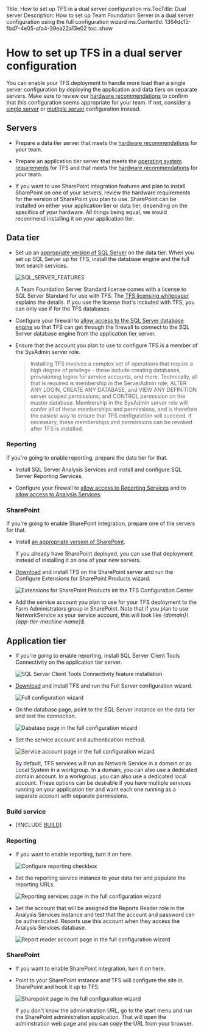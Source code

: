 Title: How to set up TFS in a dual server configuration
ms.TocTitle: Dual server
Description: How to set up Team Foundation Server in a dual server configuration using the full configuration wizard
ms.ContentId: 1364dc15-fbd7-4e05-afa4-39ea22a13e02
toc: show

# How to set up TFS in a dual server configuration

You can enable your TFS deployment to handle more load than a single server configuration by deploying the 
application and data tiers on separate servers.
Make sure to review our [hardware recommendations](../administer/requirements.md#Hardwarerecommendations)
to confirm that this configuration seems appropriate for your team. If not, consider a 
[single server](./single-server.md) or [mutliple server](./multiple-server.md) configuration instead.

## Servers

- Prepare a data tier server that meets the [hardware recommendations](../administer/requirements.md#Hardwarerecommendations)
for your team. 

- Prepare an application tier server that meets the [operating system requirements](../administer/requirements.md#Operatingsystems) 
for TFS and that meets the [hardware recommendations](../administer/requirements.md#Hardwarerecommendations) for your team.

- If you want to use SharePoint integration features and plan to install SharePoint on one of your servers, review the 
hardware requirements for the version of SharePoint you plan to use. SharePoint can be installed on either your application
tier or data tier, depending on the specifics of your hardware. All things being equal, we would recommend installing it
on your application tier.

## Data tier

- Set up an [appropriate version of SQL Server](../administer/requirements.md#SQLServer) on the data tier.
When you set up SQL Server up for TFS, install the database engine and the full text search services.

	![SQL_SERVER_FEATURES](/Library/vs/alm/tfs/setup/_shared/_img/sql-features.png)

	A Team Foundation Server Standard license comes with a license to SQL Server Standard for use with TFS.
	The [TFS licensing whitepaper](http://www.microsoft.com/en-us/download/details.aspx?id=13350) explains the details.
	If you use the license that's included with TFS, you can only use if for the TFS databases.

- Configure your firewall to [allow access to the SQL Server database engine](https://msdn.microsoft.com/en-us/library/ms175043.aspx)
so that TFS can get through the firewall to connect to the SQL Server database engine
from the application tier server.

- Ensure that the account you plan to use to configure TFS is a member of the SysAdmin server role. 

	> Installing TFS involves a complex set of operations that require a high degree of privilege - these include creating databases, 
	> provisioning logins for service accounts, and more. Technically, all that is required is membership in the ServerAdmin role; 
	> ALTER ANY LOGIN, CREATE ANY DATABASE, and VIEW ANY DEFINITION server scoped permissions; and CONTROL permission on the master 
	> database. Membership in the SysAdmin server role will confer all of these memberships and permissions,
	> and is therefore the easiest way to ensure that TFS configuration will succeed. If necessary, these memberships and permissions 
	> can be revoked after TFS is installed.  

### Reporting

If you're going to enable reporting, prepare the data tier for that.

- Install SQL Server Analysis Services and install and configure SQL Server Reporting Services.

- Configure your firewall to [allow access to Reporting Services](https://msdn.microsoft.com/en-us/library/bb934283.aspx) 
and to [allow access to Analysis Services](https://msdn.microsoft.com/en-us/library/ms174937.aspx).

### SharePoint

If you're going to enable SharePoint integration, prepare one of the servers for that.

- Install [an appropriate version of SharePoint](../administer/requirements.md#SharePoint).

	If you already have SharePoint deployed, you can use that deployment instead of installing it on one of your new servers.

- [Download](https://www.visualstudio.com/downloads/visual-studio-2015-downloads-vs) and install TFS on the SharePoint server 
and run the Configure Extensions for SharePoint Products wizard.

	![Extensions for SharePoint Products int the TFS Configuration Center](./_img/tfs-extensions-for-sharepoint.png)

- Add the service account you plan to use for your TFS deployment to the Farm Administrators group in SharePoint. 
Note that if you plan to use NetworkService as your service account, this will look like *{domain}\\{app-tier-machine-name}$*.

## Application tier

- If you're going to enable reporting, install SQL Server Client Tools Connectivity on the application tier server.

	![SQL Server Client Tools Connectivity feature installation](./_img/sql-client-tools-connectivity.png)

- [Download](https://www.visualstudio.com/downloads/visual-studio-2015-downloads-vs) and install TFS and run the Full Server configuration wizard.

	![Full configuration wizard](./_img/full-configuration-wizard.png)

- On the database page, point to the SQL Server instance on the data tier and test the connection.

	![Dabatase page in the full configuration wizard](./_img/database.png)

- Set the service account and authentication method.

	![Service account page in the full configuration wizard](./_img/service-account-and-authentication.png)

	By default, TFS services will run as Network Service in a domain
	or as Local System in a workgroup.
	In a domain, you can also use a dedicated domain account.
	In a workgroup, you can also use a dedicated local account. 
	These options can be desirable if you have multiple services running on your application tier and want
	each one running as a separate account with separate permissions.

### Build service

- [!INCLUDE [BUILD](./_shared/build.md)]

### Reporting

- If you want to enable reporting, turn it on here.

	![Configure reporting checkbox](./_img/configure-reporting.png)

- Set the reporting service instance to your data tier and populate the reporting URLs.

	![Reporting services page in the full configuration wizard](./_img/reporting-service-instance.png)

- Set the account that will be assigned the Reports Reader role in the Analysis Services instance
and test that the account and password can be authenticated.
Reports use this account when they access the Analysis Services database.

	![Report reader account page in the full configuration wizard](./_img/report-reader-account.png)

### SharePoint

- If you want to enable SharePoint integration, turn it on here.

- Point to your SharePoint instance and TFS will configure 
the site in SharePoint and hook it up to TFS.

	![Sharepoint page in the full configuration wizard](./_img/sharepoint.png)

	If you don't know the administration URL, go to the start menu and run the SharePoint administration application.
	That will open the adminstration web page and you can copy the URL from your browser.
